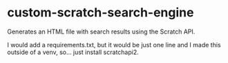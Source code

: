 # custom-scratch-search-engine
Generates an HTML file with search results using the Scratch API.

I would add a requirements.txt, but it would be just one line and I made this outside of a venv, so... just install scratchapi2.
